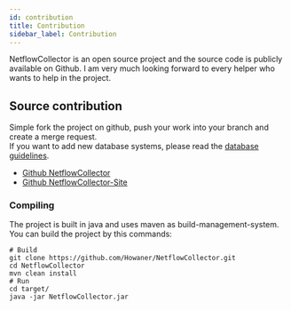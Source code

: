 ```yaml
---
id: contribution
title: Contribution
sidebar_label: Contribution
---
```


NetflowCollector is an open source project and the source code is publicly available on Github.
I am very much looking forward to every helper who wants to help in the project.

## Source contribution

Simple fork the project on github, push your work into your branch and create a merge request.  
If you want to add new database systems, please read the [database guidelines](database-guidelines.md).

* [Github NetflowCollector](https://github.com/Howaner/NetflowCollector)
* [Github NetflowCollector-Site](https://github.com/Howaner/NetflowCollector-Site)

### Compiling

The project is built in java and uses maven as build-management-system. You can build the project by this commands:
```shell
# Build
git clone https://github.com/Howaner/NetflowCollector.git
cd NetflowCollector
mvn clean install
# Run
cd target/
java -jar NetflowCollector.jar
```
